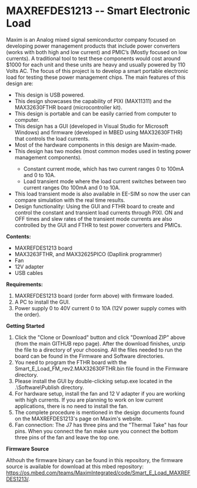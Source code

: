 # MAXREFDES1213 -- Smart Electronic Load
Maxim is an Analog mixed signal semiconductor company focused on developing power management products that include power converters (works with both high and low current) and PMIC’s (Mostly focused on low currents). A traditional tool to test these components would cost around $1000 for each unit and these units are heavy and usually powered by 110 Volts AC. The focus of this project is to develop a smart portable electronic load for testing these power management chips. The main features of this design are:
<ul>
<li>This design is USB powered.</li>
<li>This design showcases the capability of PIXI (MAX11311) and the MAX32630FTHR board (microcontroller kit).</li>
<li>This design is portable and can be easily carried from computer to computer.</li>
<li>This design has a GUI (developed in Visual Studio for Microsoft Windows) and firmware (developed in MBED using MAX32630FTHR) that controls the load currents.</li>
<li>Most of the hardware components in this design are Maxim-made.</li>
<li>This design has two modes (most common modes used in testing power management components).</li>
<ul><li>Constant current mode, which has two current ranges 0 to 100mA and 0 to 10A.</li>
<li>Load transient mode where the load current switches between two current ranges 0to 100mA and 0 to 10A.</li></ul>
<li>This load transient mode is also available in EE-SIM so now the user can compare simulation with the real time results.</li>
<li>Design functionality: Using the GUI and FTHR board to create and control the constant and transient load currents through PIXI. ON and OFF times and slew rates of the transient mode currents are also controlled by the GUI and FTHR to test power converters and PMICs.</li>
</ul>
<p>
<b>Contents:</b>
<ul>
<li>MAXREFDES1213 board</li>
<li>MAX3263FTHR, and MAX32625PICO (Dapllink programmer)</li>
<li>Fan</li>
<li>12V adapter</li>
<li>USB cables</li>
</ul>

<b>Requirements:</b>
<ol>
<li>MAXREFDES1213 board (order form above) with firmware loaded.</li>
<li>A PC to install the GUI.</li>
<li>Power supply 0 to 40V current 0 to 10A (12V power supply comes with the order).</li>
</ol>
<p>
<b>Getting Started</b>
<ol>
<li>Click the "Clone or Download" button and click "Download ZIP" above (from the main GITHUB repo page). After the download finishes, unzip the file to a directory of your choosing. All the files needed to run the board can be found in the Firmware and Software directories.</li>
<li>You need to program the FTHR board with the Smart_E_Load_FM_rev2.MAX32630FTHR.bin file found in the Firmware directory.</li>
<li>Please install the GUI by double-clicking setup.exe located in the .\Software\Publish directory.</li>
<li>For hardware setup, install the fan and 12 V adapter if you are working with high currents. If you are planning to work on low current applications, there is no need to install the fan.</li>
<li>The complete procedure is mentioned in the design documents found on the MAXREFDES1213's page on Maxim's website.</li>
<li>Fan connection: The J7 has three pins and the "Thermal Take" has four pins. When you connect the fan make sure you connect the bottom three pins of the fan and leave the top one.</li>
</ol>
<p>
<b>Firmware Source</b>
<p>
Althouh the firmware binary can be found in this repository, the firmware source is available for download at this mbed repository:  <a href="https://os.mbed.com/teams/MaximIntegrated/code/Smart_E_Load_MAXREFDES1213/">https://os.mbed.com/teams/MaximIntegrated/code/Smart_E_Load_MAXREFDES1213/</a>.
